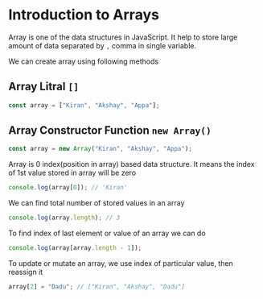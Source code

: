 # Introduction to Arrays

Array is one of the data structures in JavaScript. It help to store large amount of data separated by `,` comma in single variable.

We can create array using following methods

## Array Litral `[]`

```js
const array = ["Kiran", "Akshay", "Appa"];
```

## Array Constructor Function `new Array()`

```js
const array = new Array("Kiran", "Akshay", "Appa");
```

Array is 0 index(position in array) based data structure. It means the index of 1st value stored in array will be zero

```js
console.log(array[0]); // 'Kiran'
```

We can find total number of stored values in an array

```js
console.log(array.length); // 3
```

To find index of last element or value of an array we can do

```js
console.log(array[array.length - 1]);
```

To update or mutate an array, we use index of particular value, then reassign it

```js
array[2] = "Dadu"; // ["Kiran", "Akshay", "Dadu"]
```
